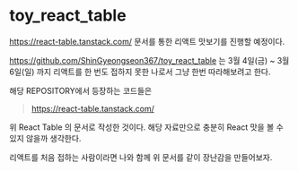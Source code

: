 # toy_react_table
https://react-table.tanstack.com/ 문서를 통한 리액트 맛보기를 진행할 예정이다. 


https://github.com/ShinGyeongseon367/toy_react_table
는 3월 4일(금) ~ 3월 6일(일) 까지 리액트를 한 번도 접하지 못한 나로서 그냥 한번 따라해보려고 한다. 

해당 REPOSITORY에서 등장하는 코드들은
> https://react-table.tanstack.com/

위 React Table 의 문서로 작성한 것이다. 해당 자료만으로 충분히 React 맛을 볼 수 있지 않을까 생각한다. 

리액트를 처음 접하는 사람이라면 나와 함께 위 문서를 같이 장난감을 만들어보자.
